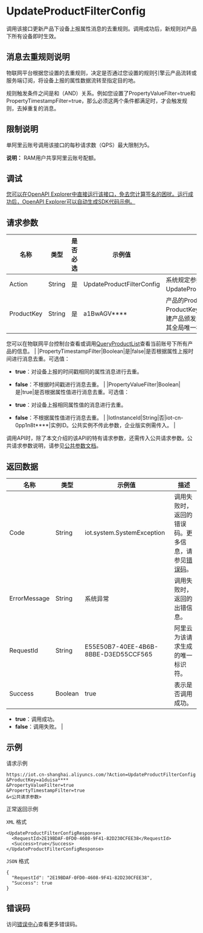# UpdateProductFilterConfig

调用该接口更新产品下设备上报属性消息的去重规则。调用成功后，新规则对产品下所有设备即时生效。

## 消息去重规则说明

物联网平台根据您设置的去重规则，决定是否通过您设置的规则引擎云产品流转或服务端订阅，将设备上报的属性数据流转至指定目的地。

规则触发条件之间是和（AND）关系。例如您设置了PropertyValueFilter=true和PropertyTimestampFilter=true，那么必须这两个条件都满足时，才会触发规则，去掉重复的消息。

## 限制说明

单阿里云账号调用该接口的每秒请求数（QPS）最大限制为5。

**说明：** RAM用户共享阿里云账号配额。

## 调试

[您可以在OpenAPI Explorer中直接运行该接口，免去您计算签名的困扰。运行成功后，OpenAPI Explorer可以自动生成SDK代码示例。](https://api.aliyun.com/#product=Iot&api=UpdateProductFilterConfig&type=RPC&version=2018-01-20)

## 请求参数

|名称|类型|是否必选|示例值|描述|
|--|--|----|---|--|
|Action|String|是|UpdateProductFilterConfig|系统规定参数。取值：UpdateProductFilterConfig。 |
|ProductKey|String|是|a1BwAGV\*\*\*\*|产品的ProductKey。ProductKey是物联网平台为新建产品颁发的产品Key，作为其全局唯一标识符。

 您可以在物联网平台控制台查看或调用[QueryProductList](~~69271~~)查看当前账号下所有产品的信息。 |
|PropertyTimestampFilter|Boolean|是|false|是否根据属性上报时间进行消息去重。可选值：

 -   **true**：对设备上报的时间戳相同的属性消息进行去重。
-   **false**：不根据时间戳进行消息去重。 |
|PropertyValueFilter|Boolean|是|true|是否根据属性值进行消息去重。可选值：

 -   **true**：对设备上报相同属性值的消息进行去重。
-   **false**：不根据属性值进行消息去重。 |
|IotInstanceId|String|否|iot-cn-0pp1n8t\*\*\*\*|实例ID。公共实例不传此参数，企业版实例需传入。 |

调用API时，除了本文介绍的该API的特有请求参数，还需传入公共请求参数。公共请求参数说明，请参见[公共参数文档](~~30561~~)。

## 返回数据

|名称|类型|示例值|描述|
|--|--|---|--|
|Code|String|iot.system.SystemException|调用失败时，返回的错误码。更多信息，请参见[错误码](~~87387~~)。 |
|ErrorMessage|String|系统异常|调用失败时，返回的出错信息。 |
|RequestId|String|E55E50B7-40EE-4B6B-8BBE-D3ED55CCF565|阿里云为该请求生成的唯一标识符。 |
|Success|Boolean|true|表示是否调用成功。

 -   **true**：调用成功。
-   **false**：调用失败。 |

## 示例

请求示例

```
https://iot.cn-shanghai.aliyuncs.com/?Action=UpdateProductFilterConfig
&ProductKey=a1duisa****
&PropertyValueFilter=true
&PropertyTimestampFilter=true
&<公共请求参数>
```

正常返回示例

`XML` 格式

```
<UpdateProductFilterConfigResponse>
  <RequestId>2E19BDAF-0FD0-4608-9F41-82D230CFEE38</RequestId>
  <Success>true</Success>
</UpdateProductFilterConfigResponse>
```

`JSON` 格式

```
{
  "RequestId": "2E19BDAF-0FD0-4608-9F41-82D230CFEE38",
  "Success": true
}
```

## 错误码

访问[错误中心](https://error-center.alibabacloud.com/status/product/Iot)查看更多错误码。

